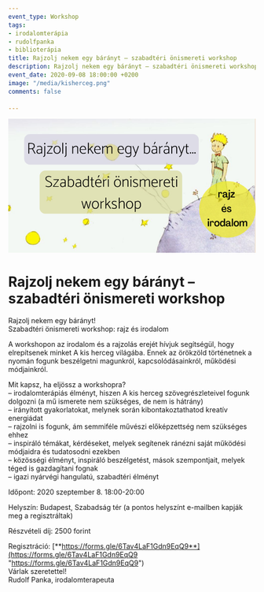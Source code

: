 ```yaml
---
event_type: Workshop
tags:
- irodalomterápia
- rudolfpanka
- biblioterápia
title: Rajzolj nekem egy bárányt – szabadtéri önismereti workshop
description: Rajzolj nekem egy bárányt – szabadtéri önismereti workshop
event_date: 2020-09-08 18:00:00 +0200
image: "/media/kisherceg.png"
comments: false

---
```

![](/media/kisherceg.png)

# Rajzolj nekem egy bárányt – szabadtéri önismereti workshop

Rajzolj nekem egy bárányt!  
Szabadtéri önismereti workshop: rajz és irodalom

A workshopon az irodalom és a rajzolás erejét hívjuk segítségül, hogy elrepítsenek minket A kis herceg világába. Ennek az örökzöld történetnek a nyomán fogunk beszélgetni magunkról, kapcsolódásainkról, működési módjainkról.

Mit kapsz, ha eljössz a workshopra?  
– irodalomterápiás élményt, hiszen A kis herceg szövegrészleteivel fogunk dolgozni (a mű ismerete nem szükséges, de nem is hátrány)  
– irányított gyakorlatokat, melynek során kibontakoztathatod kreatív energiádat  
– rajzolni is fogunk, ám semmiféle művészi előképzettség nem szükséges ehhez  
– inspiráló témákat, kérdéseket, melyek segítenek ránézni saját működési módjaidra és tudatosodni ezekben  
– közösségi élményt, inspiráló beszélgetést, mások szempontjait, melyek téged is gazdagítani fognak  
– igazi nyárvégi hangulatú, szabadtéri élményt

Időpont: 2020 szeptember 8. 18:00-20:00

Helyszín: Budapest, Szabadság tér (a pontos helyszínt e-mailben kapják meg a regisztráltak)

Részvételi díj: 2500 forint

Regisztráció: [**https://forms.gle/6Tav4LaF1Gdn9EqQ9**](https://forms.gle/6Tav4LaF1Gdn9EqQ9 "https://forms.gle/6Tav4LaF1Gdn9EqQ9")  
Várlak szeretettel!  
Rudolf Panka, irodalomterapeuta